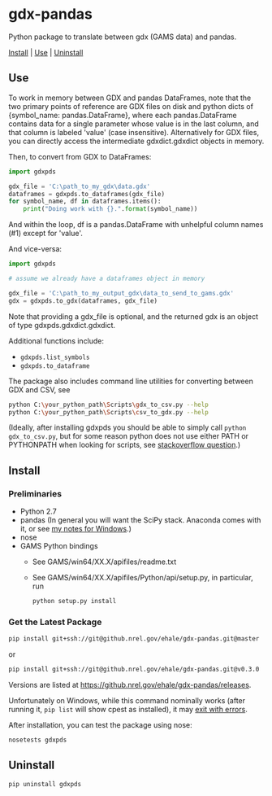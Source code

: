 gdx-pandas
==========

Python package to translate between gdx (GAMS data) and pandas.

[Install](#install) | [Use](#use) | [Uninstall](#uninstall)

## Use

To work in memory between GDX and pandas DataFrames, note that the two primary points 
of reference are GDX files on disk and python dicts of {symbol_name: pandas.DataFrame}, 
where each pandas.DataFrame contains data for a single parameter whose value is in
the last column, and that column is labeled 'value' (case insensitive). Alternatively 
for GDX files, you can directly access the intermediate gdxdict.gdxdict objects in memory.

Then, to convert from GDX to DataFrames:

```python
import gdxpds

gdx_file = 'C:\path_to_my_gdx\data.gdx'
dataframes = gdxpds.to_dataframes(gdx_file)
for symbol_name, df in dataframes.items():
    print("Doing work with {}.".format(symbol_name))
```

And within the loop, df is a pandas.DataFrame with unhelpful column names (#1) except 
for 'value'.

And vice-versa:

```python
import gdxpds

# assume we already have a dataframes object in memory

gdx_file = 'C:\path_to_my_output_gdx\data_to_send_to_gams.gdx'
gdx = gdxpds.to_gdx(dataframes, gdx_file)
```

Note that providing a gdx_file is optional, and the returned gdx is an object of type gdxpds.gdxdict.gdxdict.

Additional functions include:

- `gdxpds.list_symbols`
- `gdxpds.to_dataframe`

The package also includes command line utilities for converting between GDX and CSV, see

```bash
python C:\your_python_path\Scripts\gdx_to_csv.py --help
python C:\your_python_path\Scripts\csv_to_gdx.py --help
```

(Ideally, after installing gdxpds you should be able to simply call `python gdx_to_csv.py`, but for some reason python does not use either PATH or PYTHONPATH when looking for scripts, see [stackoverflow question](http://stackoverflow.com/q/26497032/1470262).)

## Install

### Preliminaries

- Python 2.7
- pandas (In general you will want the SciPy stack. Anaconda comes with it, or see [my notes for Windows](http://elainethale.wordpress.com/programming-notes/python-environment-set-up/).)
- nose
- GAMS Python bindings
    - See GAMS/win64/XX.X/apifiles/readme.txt
    - See GAMS/win64/XX.X/apifiles/Python/api/setup.py, in particular, run
        
        ```bash
        python setup.py install
        ```

### Get the Latest Package

```bash
pip install git+ssh://git@github.nrel.gov/ehale/gdx-pandas.git@master
```

or 

```bash
pip install git+ssh://git@github.nrel.gov/ehale/gdx-pandas.git@v0.3.0
```

Versions are listed at https://github.nrel.gov/ehale/gdx-pandas/releases.

Unfortunately on Windows, while this command nominally works (after running it, `pip list` will show cpest as installed), it may [exit with errors](http://stackoverflow.com/q/23938896/1470262).

After installation, you can test the package using nose:

```bash
nosetests gdxpds
```

## Uninstall

```
pip uninstall gdxpds
```
